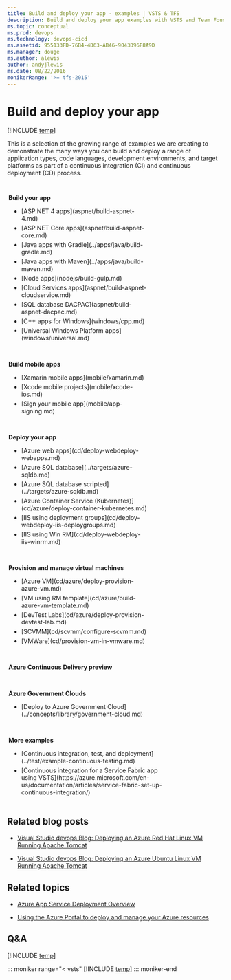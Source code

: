 ```yaml
---
title: Build and deploy your app - examples | VSTS & TFS 
description: Build and deploy your app examples with VSTS and Team Foundation Server
ms.topic: conceptual
ms.prod: devops
ms.technology: devops-cicd
ms.assetid: 955133FD-76B4-4D63-AB46-9043D96F8A9D
ms.manager: douge
ms.author: alewis
author: andyjlewis
ms.date: 08/22/2016
monikerRange: '>= tfs-2015'
---
```



# Build and deploy your app

[!INCLUDE [temp](../_shared/version.md)]

This is a selection of the growing range of examples we are creating
to demonstrate the many ways you can build and deploy
a range of application types, code languages, development
environments, and target platforms as part of a
continuous integration (CI) and continuous deployment (CD) process.

<div style="float:left;width:325px;margin:3px">
<p style="font-weight:bold;padding-top:10px">Build your app</p>
<ul style="padding-left:30px">
 <li style="margin-bottom:5px">[ASP.NET 4 apps](aspnet/build-aspnet-4.md)</li>
 <li style="margin-bottom:5px">[ASP.NET Core apps](aspnet/build-aspnet-core.md)</li>
 <li style="margin-bottom:5px">[Java apps with Gradle](../apps/java/build-gradle.md)</li>
 <li style="margin-bottom:5px">[Java apps with Maven](../apps/java/build-maven.md)</li>
 <li style="margin-bottom:5px">[Node apps](nodejs/build-gulp.md)</li>
 <li style="margin-bottom:5px">[Cloud Services apps](aspnet/build-aspnet-cloudservice.md)</li>
 <li style="margin-bottom:5px">[SQL database DACPAC](aspnet/build-aspnet-dacpac.md)</li>
 <li style="margin-bottom:5px">[C++ apps for Windows](windows/cpp.md)</li>
 <li style="margin-bottom:5px">[Universal Windows Platform apps](windows/universal.md)</li>
</ul>
</div>

<div style="float:left;width:325px;margin:3px">
<p style="font-weight:bold;padding-top:10px">Build mobile apps</p>
<ul style="padding-left:30px">
 <li style="margin-bottom:5px">[Xamarin mobile apps](mobile/xamarin.md)</li>
 <li style="margin-bottom:5px">[Xcode mobile projects](mobile/xcode-ios.md)</li>
 <li style="margin-bottom:5px">[Sign your mobile app](mobile/app-signing.md)</li>
</ul>
</div>

<div style="clear:left"></div>

<div style="float:left;width:325px;margin:3px">
<p style="font-weight:bold;padding-top:10px">Deploy your app</p>
<ul style="padding-left:30px">
 <li style="margin-bottom:5px">[Azure web apps](cd/deploy-webdeploy-webapps.md)</li>
 <li style="margin-bottom:5px">[Azure SQL database](../targets/azure-sqldb.md)</li>
 <li style="margin-bottom:5px">[Azure SQL database scripted](../targets/azure-sqldb.md)</li>
 <li style="margin-bottom:5px">[Azure Container Service (Kubernetes)](cd/azure/deploy-container-kubernetes.md)</li>
 <li style="margin-bottom:5px">[IIS using deployment groups](cd/deploy-webdeploy-iis-deploygroups.md)</li>
 <li style="margin-bottom:5px">[IIS using Win RM](cd/deploy-webdeploy-iis-winrm.md)</li>
</ul>
</div>

<div style="float:left;width:325px;margin:3px">
<p style="font-weight:bold;padding-top:10px;">Provision and manage virtual machines</p>
<ul style="padding-left:30px">
<li style="margin-bottom:5px">[Azure VM](cd/azure/deploy-provision-azure-vm.md)</li>
<li style="margin-bottom:5px">[VM using RM template](cd/azure/build-azure-vm-template.md)</li>
<li style="margin-bottom:5px">[DevTest Labs](cd/azure/deploy-provision-devtest-lab.md)</li>
<li style="margin-bottom:5px">[SCVMM](cd/scvmm/configure-scvmm.md)</li>
<li style="margin-bottom:5px">[VMWare](cd/provision-vm-in-vmware.md)</li>
</ul>
</div>

<div style="clear:left"></div>

<div style="float:left;width:325px;margin:3px">
<p style="font-weight:bold;padding-top:10px">Azure Continuous Delivery preview</p>
<ul style="padding-left:30px">
</ul>
</div>

<div style="float:left;width:325px;margin:3px">
<p style="font-weight:bold;padding-top:10px">Azure Government Clouds</p>
<ul style="padding-left:30px">
 <li style="margin-bottom:5px">[Deploy to Azure Government Cloud](../concepts/library/government-cloud.md)</li>
</ul>
</div>

<div style="clear:left"></div>

<div style="float:left;width:370px;margin:3px">
<p style="font-weight:bold;padding-top:10px">More examples</p>
<ul style="padding-left:30px">
 <li style="margin-bottom:5px">[Continuous integration, test, and deployment](../test/example-continuous-testing.md)</li>
 <li style="margin-bottom:5px">[Continuous integration for a Service Fabric app using VSTS](https://azure.microsoft.com/en-us/documentation/articles/service-fabric-set-up-continuous-integration/)</li>
</ul>
</div>

<div style="clear:left"></div>

## Related blog posts

* [Visual Studio devops Blog: Deploying an Azure Red Hat Linux VM Running Apache Tomcat](https://blogs.msdn.microsoft.com/visualstudioalm/2016/08/18/deploying-an-azure-red-hat-linux-vm-running-apache-tomcat-for-use-with-visual-studio-team-services-and-team-foundation-server)

* [Visual Studio devops Blog: Deploying an Azure Ubuntu Linux VM Running Apache Tomcat ](https://blogs.msdn.microsoft.com/visualstudioalm/2016/08/18/deploying-an-azure-ubuntu-linux-vm-running-apache-tomcat-for-use-with-visual-studio-team-services-and-team-foundation-server)

## Related topics

* [Azure App Service Deployment Overview](https://azure.microsoft.com/documentation/articles/app-service-deployment-readme/)

* [Using the Azure Portal to deploy and manage your Azure resources](https://azure.microsoft.com/en-gb/documentation/articles/resource-group-portal/)

## Q&A

<!-- BEGINSECTION class="md-qanda" -->

[!INCLUDE [temp](../_shared/qa-agents.md)]

::: moniker range="< vsts"
[!INCLUDE [temp](../_shared/qa-versions.md)]
::: moniker-end

<!-- ENDSECTION -->
